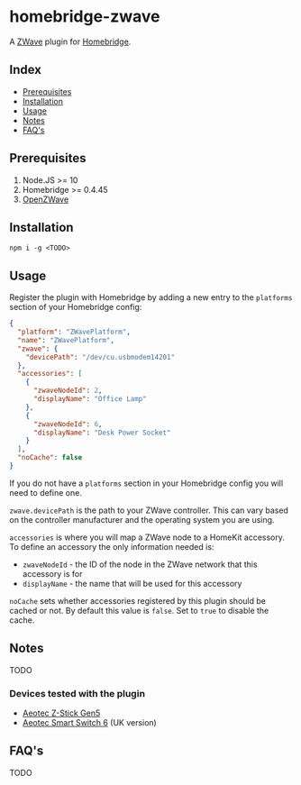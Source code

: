 # homebridge-zwave

A [ZWave](https://www.z-wave.com/) plugin for [Homebridge](https://github.com/nfarina/homebridge).

## Index

- [Prerequisites](#prerequisites)
- [Installation](#installation)
- [Usage](#usage)
- [Notes](#notes)
- [FAQ's](#faqs)

## Prerequisites

1. Node.JS >= 10
2. Homebridge >= 0.4.45
3. [OpenZWave](http://www.openzwave.com/)

## Installation

```
npm i -g <TODO>
```

## Usage

Register the plugin with Homebridge by adding a new entry to the `platforms` section of your Homebridge config:

```json
{
  "platform": "ZWavePlatform",
  "name": "ZWavePlatform",
  "zwave": {
    "devicePath": "/dev/cu.usbmodem14201"
  },
  "accessories": [
    {
      "zwaveNodeId": 2,
      "displayName": "Office Lamp"
    },
    {
      "zwaveNodeId": 6,
      "displayName": "Desk Power Socket"
    }
  ],
  "noCache": false
}
```

If you do not have a `platforms` section in your Homebridge config you will need to define one.

`zwave.devicePath` is the path to your ZWave controller. This can vary based on the controller manufacturer and the operating system you are using.

`accessories` is where you will map a ZWave node to a HomeKit accessory. To define an accessory the only information needed is:

- `zwaveNodeId` - the ID of the node in the ZWave network that this accessory is for
- `displayName` - the name that will be used for this accessory

`noCache` sets whether accessories registered by this plugin should be cached or not. By default this value is `false`. Set to `true` to disable the cache.

## Notes

TODO

### Devices tested with the plugin

- [Aeotec Z-Stick Gen5](https://aeotec.com/z-wave-usb-stick)
- [Aeotec Smart Switch 6](https://aeotec.com/z-wave-plug-in-switch) (UK version)

## FAQ's

TODO
